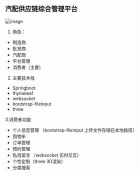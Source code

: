 汽配供应链综合管理平台
-
![image]("https://github.com/feihb123/images/supplychain.png")
1. 角色：
- 制造商
- 批发商
- 汽配商
- 平台管理
- 消费者（主要）


2. 主要技术栈
- Springboot
- thymeleaf
- websocket
- bootstrap-fileinput
- three

3.消费者功能
- 个人信息管理 （bootstrap-fileinput 上传文件存储在本地路径）
- 购物车
- 订单管理
- 预约管理
- 私信留言 （websocket 实时交互）
- 个性定制（three 3D渲染）
- 分类搜索
